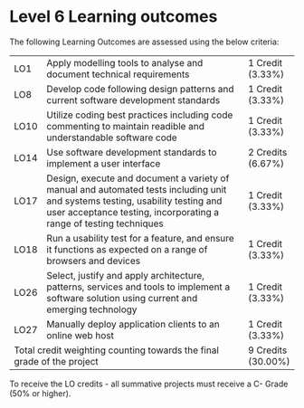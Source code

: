 # Level 6 Learning outcomes

The following Learning Outcomes are assessed using the below criteria:

<table>
  <tr>
    <td>LO1</td>
    <td>Apply modelling tools to analyse and document technical requirements</td>
    <td>1 Credit<br />(3.33%)</td>
  </tr>
  <tr>
    <td>LO8</td>
    <td>Develop code following design patterns and current software development standards</td>
    <td>1 Credit<br />(3.33%)</td>
  </tr>
  <tr>
    <td>LO10</td>
    <td>Utilize coding best practices including code commenting to maintain readible and understandable software code</td>
    <td>1 Credit<br />(3.33%)</td>
  </tr>
  <tr>
    <td>LO14</td>
    <td>Use software development standards to implement a user interface</td>
    <td>2 Credits<br />(6.67%)</td>
  </tr>
  <tr>
    <td>LO17</td>
    <td>Design, execute and document a variety of manual and automated tests including unit and systems testing, usability testing and user acceptance testing, incorporating a range of testing techniques</td>
    <td>1 Credit<br />(3.33%)</td>
  </tr>
  <tr>
    <td>LO18</td>
    <td>Run a usability test for a feature, and ensure it functions as expected on a range of browsers and devices</td>
    <td>1 Credit<br />(3.33%)</td>
  </tr>
  <tr>
    <td>LO26</td>
    <td>Select, justify and apply architecture, patterns, services and tools to implement a software solution using current and emerging technology</td>
    <td>1 Credit<br />(3.33%)</td>
  </tr>
  <tr>
    <td>LO27</td>
    <td>Manually deploy application clients to an online web host</td>
    <td>1 Credit<br />(3.33%)</td>
  </tr>
  <tr>
    <td colspan="2">
      Total credit weighting counting towards the final grade of the project
    </td>
    <td>
      9 Credits<br />(30.00%)
    </td>
  </tr>
</table>

To receive the LO credits - all summative projects must receive a C- Grade
(50% or higher).
